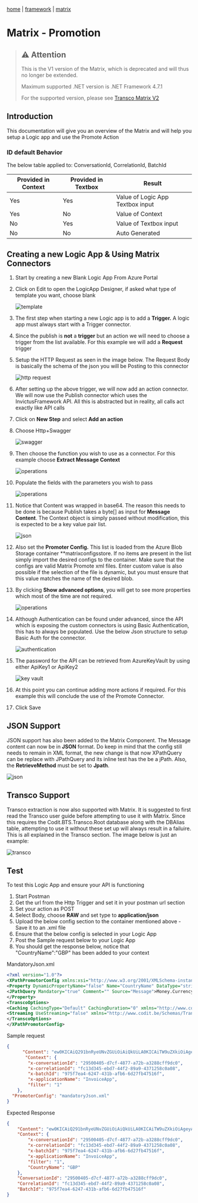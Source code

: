 [home](../../README.md) | [framework](../framework.md) | [matrix](matrix.md)

# Matrix - Promotion

> ## ⚠️ Attention
> This is the V1 version of the Matrix, which is deprecated and will thus no longer be extended.
> 
> Maximum supported .NET version is .NET Framework 4.7.1
> 
> For the supported version, please see [Transco Matrix V2](transcoV2-Matrix.md)

## Introduction

This documentation will give you an overview of the Matrix and will help you setup a Logic app and use the Promote Action

### ID default Behavior

The below table applied to: ConversationId, CorrelationId, BatchId

|Provided in Context|Provided in Textbox|Result|
|--- |--- |--- |
|Yes|Yes|Value of Logic App Textbox input|
|Yes|No|Value of Context|
|No|Yes|Value of Textbox input|
|No|No|Auto Generated|

## Creating a new Logic App & Using Matrix Connectors

1. Start by creating a new Blank Logic App From Azure Portal
2. Click on Edit to open the LogicApp Designer, if asked what type of template you want, choose blank

   ![template](../../images/pubsub-template.png)

3. The first step when starting a new Logic app is to add a **Trigger.** A logic app must always start with a Trigger connector.
4. Since the publish is **not** a **trigger** but an action we will need to choose a trigger from the list available. For this example we will add a **Request** trigger
5. Setup the HTTP Request as seen in the image below. The Request Body is basically the schema of the json you will be Posting to this connector

   ![http request](../../images/pubsub-httprequest.png)

6. After setting up the above trigger, we will now add an action connector. We will now use the Publish connector which uses the InvictusFramework API. All this is abstracted but in reality, all calls act exactly like API calls
7. Click on **New Step** and select **Add an action**
8. Choose Http+Swagger

   ![swagger](../../images/pubsub-swagger.png)

9. Then choose the function you wish to use as a connector. For this example choose **Extract Message Context**

   ![operations](../../images/matrix-operation.png)

10. Populate the fields with the parameters you wish to pass

    ![operations](../../images/matrix-extract.png)

11. Notice that Content was wrapped in base64. The reason this needs to be done is because Publish takes a byte\[\] as input for **Message Content**. The Context object is simply passed without modification, this is expected to be a key value pair list.

    ![json](../../images/pubsub-jsoncontext.png)

12. Also set the **Promoter Config.** This list is loaded from the Azure Blob Storage container **matrixconfigsstore. If no items are present in the list simply import the desired configs to the container. Make sure that the configs are valid Matrix Promote xml files. Enter custom value is also possible if the selection of the file is dynamic, but you must ensure that this value matches the name of the desired blob.
13. By clicking **Show advanced options**, you will get to see more properties which most of the time are not required.

    ![operations](../../images/matrix-extractadvanced.png)

14. Although Authentication can be found under advanced, since the API which is exposing the custom connectors is using Basic Authentication, this has to always be populated. Use the below Json structure to setup Basic Auth for the connector.

     ![authentication](../../images/pubsub-authentication.png)

15. The password for the API can be retrieved from AzureKeyVault by using either ApiKey1 or ApiKey2

     ![key vault](../../images/pubsub-keyvaultapikey.png)

16. At this point you can continue adding more actions if required. For this example this will conclude the use of the Promote Connector.
17. Click Save

## JSON Support

JSON support has also been added to the Matrix Component. The Message content can now be in **JSON** format. Do keep in mind that the config still needs to remain in XML format, the new change is that now XPathQuery can be replace with JPathQuery and its inline test has the be a jPath. Also, the **RetrieveMethod** must be set to **Jpath**.

![json](../../images/matrix-json.png)

## Transco Support

Transco extraction is now also supported with Matrix. It is suggested to first read the Transco user guide before attempting to use it with Matrix. Since this requires the Codit.BTS.Transco.Root database along with the DBAlias table, attempting to use it without these set up will always result in a failuire. This is all explained in the Transco section. The image below is just an example:

![transco](../../images/matrix-transco.png)

## Test

To test this Logic App and ensure your API is functioning

1. Start Postman
2. Get the url from the Http Trigger and set it in your postman url section
3. Set your action as POST
4. Select Body, choose **RAW** and set type to **application/json**
5. Upload the below config section to the container mentioned above - Save it to an .xml file
6. Ensure that the below config is selected in your Logic App
7. Post the Sample request below to your Logic App
8. You should get the response below, notice that "CountryName":"GBP" has been added to your context

MandatoryJson.xml

```xml
<?xml version="1.0"?>  
<XPathPromotorConfig xmlns:xsi="http://www.w3.org/2001/XMLSchema-instance" xmlns:xsd="http://www.w3.org/2001/XMLSchema" xmlns="http://www.codit.be/Schemas/XPathPromotor">  
<Property DynamicPropertyName="false" Name="CountryName" DataType="string" RetrieveMethod="Jpath" PropertyNamespace="" PromoteEmptyValue="false" Active="true">  
<JPathQuery Mandatory="true" Comment="" Source="Message">Money.Currency</JPathQuery>  
</Property>  
<TranscoOptions>  
<Caching CachingType="Default" CachingDuration="0" xmlns="http://www.codit.be/Schemas/Transco" />  
<Streaming UseStreaming="false" xmlns="http://www.codit.be/Schemas/Transco" />  
</TranscoOptions>  
</XPathPromotorConfig>
```

Sample request

```json
{  
      "Content": "ew0KICAiQ291bnRyeUNvZGUiOiAiQkUiLA0KICAiTW9uZXkiOiAgeyAiQW1vdW50IjogIDUwLCAiQ3VycmVuY3kiOiAgIkdCUCIgIH0NCn0NCg==",  
       "Context": {  
        "x-conversationId": "29500405-d7cf-4877-a72b-a3288cff9dc0",  
        "x-correlationId": "fc13d345-ebd7-44f2-89a9-4371258c0a08",  
        "x-batchId": "975f7ea4-6247-431b-afb6-6d27fb47516f",  
        "x-applicationName": "InvoiceApp",  
        "filter": "1"  
    },  
  "PromoterConfig": "mandatoryJson.xml"  
}
```

Expected Response

```json
{  
    "Content": "ew0KICAiQ291bnRyeUNvZGUiOiAiQkUiLA0KICAiTW9uZXkiOiAgeyAiQW1vdW50IjogIDUwLCAiQ3VycmVuY3kiOiAgIkdCUCIgIH0NCn0NCg==",  
    "Context": {  
        "x-conversationId": "29500405-d7cf-4877-a72b-a3288cff9dc0",  
        "x-correlationId": "fc13d345-ebd7-44f2-89a9-4371258c0a08",  
        "x-batchId": "975f7ea4-6247-431b-afb6-6d27fb47516f",  
        "x-applicationName": "InvoiceApp",  
        "filter": "1",  
        "CountryName": "GBP"  
    },  
    "ConversationId": "29500405-d7cf-4877-a72b-a3288cff9dc0",  
    "CorrelationId": "fc13d345-ebd7-44f2-89a9-4371258c0a08",  
    "BatchId": "975f7ea4-6247-431b-afb6-6d27fb47516f"  
}
```

